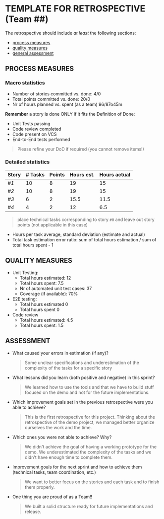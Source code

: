 TEMPLATE FOR RETROSPECTIVE (Team ##)
=====================================

The retrospective should include _at least_ the following
sections:

- [process measures](#process-measures)
- [quality measures](#quality-measures)
- [general assessment](#assessment)

## PROCESS MEASURES 

### Macro statistics

- Number of stories committed vs. done: 4/0
- Total points committed vs. done: 20/0
- Nr of hours planned vs. spent (as a team) 96/87o45m

**Remember** a story is done ONLY if it fits the Definition of Done:
 
- Unit Tests passing
- Code review completed
- Code present on VCS
- End-to-End tests performed

> Please refine your DoD if required (you cannot remove items!) 

### Detailed statistics

| Story | # Tasks | Points | Hours est. | Hours actual |
|-------|---------|--------|------------|--------------|
| _#1_  | 10      | 8      | 19         | 15           |
| _#2_  | 10      | 8      | 19         | 15           |
| _#3_  | 6       | 2      | 15.5       | 11.5         |
| _#4_  | 4       | 2      | 12         | 6.5          |

   

> place technical tasks corresponding to story `#0` and leave out story points (not applicable in this case)

- Hours per task average, standard deviation (estimate and actual)
- Total task estimation error ratio: sum of total hours estimation / sum of total hours spent - 1

  
## QUALITY MEASURES 

- Unit Testing:
  - Total hours estimated: 12
  - Total hours spent: 7.5
  - Nr of automated unit test cases: 37 
  - Coverage (if available): 70%
- E2E testing:
  - Total hours estimated 0
  - Total hours spent 0
- Code review 
  - Total hours estimated: 4.5 
  - Total hours spent: 1.5
  


## ASSESSMENT

- What caused your errors in estimation (if any)? 
  > Some unclear specifications and underestimation of the complexity of the tasks for a specific story

- What lessons did you learn (both positive and negative) in this sprint? 
  > We learned how to use the tools and that we have to build stuff focused on the demo and not for the future implementations.

- Which improvement goals set in the previous retrospective were you able to achieve? 
  > This is the first retrospective for this project. Thinking about the retrospective of the demo project, we managed better organize ourselves the work and the time.
  
- Which ones you were not able to achieve? Why?
  > We didn't achieve the goal of having a working prototype for the demo. We underestimated the complexity of the tasks and we didn't have enough time to complete them.

- Improvement goals for the next sprint and how to achieve them (technical tasks, team coordination, etc.)
  > We want to better focus on the stories and each task and to finish them properly.

- One thing you are proud of as a Team!!
  > We built a solid structure ready for future implementations and release.
